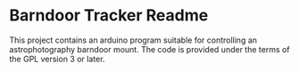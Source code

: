 Barndoor Tracker Readme
=======================

This project contains an arduino program suitable for controlling an
astrophotography barndoor mount.
The code is provided under the terms of the GPL version 3 or later.

